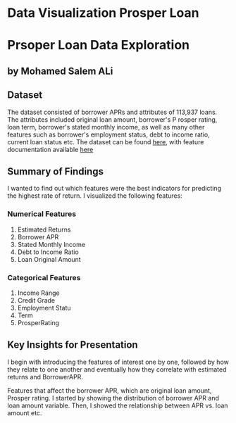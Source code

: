 # Data Visualization Prosper Loan 
 
# Prsoper Loan Data Exploration
## by Mohamed Salem ALi


## Dataset

The dataset consisted of borrower APRs and attributes of 113,937 loans. The attributes included original loan amount, borrower's P
rosper rating, loan term, borrower's stated monthly income, as well as many other features such as borrower's employment status, debt to income ratio, current loan status etc. 
The dataset can be found [here](https://s3.amazonaws.com/udacity-hosted-downloads/ud651/prosperLoanData.csv), 
with feature documentation available [here](https://docs.google.com/spreadsheets/d/1gDyi_L4UvIrLTEC6Wri5nbaMmkGmLQBk-Yx3z0XDEtI/edit#gid=0)

## Summary of Findings
I wanted to find out which features were the best indicators for predicting the highest rate of return.
I visualized the following features:
### Numerical Features
1. Estimated Returns
2. Borrower APR
3. Stated Monthly Income
4. Debt to Income Ratio
5. Loan Original Amount
### Categorical Features
1. Income Range
2. Credit Grade
3. Employment Statu
4. Term
5. ProsperRating 
## Key Insights for Presentation
I begin with introducing the features of interest one by one, followed by how they relate to one another and eventually how they correlate with estimated returns and BorrowerAPR.

Features that affect the borrower APR, which are original loan amount, Prosper rating. I started by showing the distribution of borrower APR and loan amount variable. Then, I showed the relationship between APR vs. loan amount etc.
